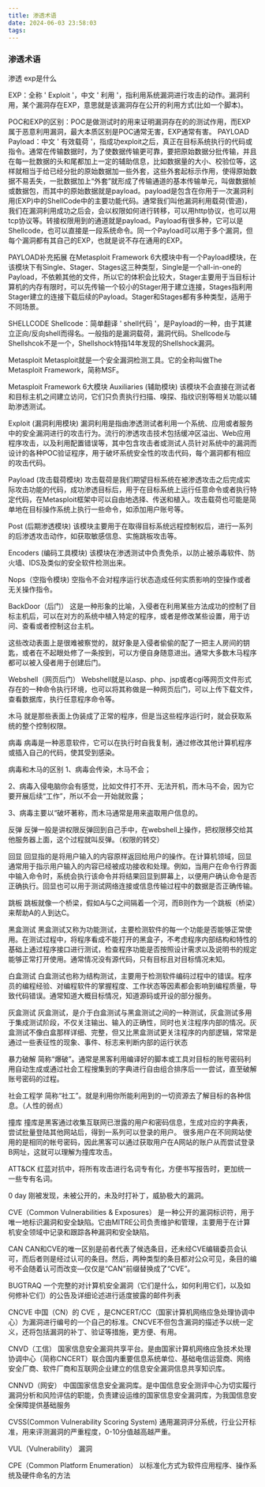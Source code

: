 ```yaml
---
title: 渗透术语
date: 2024-06-03 23:58:03
tags:
---
```

### 渗透术语



渗透 exp是什么

EXP：全称 ' Exploit '，中文 ' 利用 '，指利用系统漏洞进行攻击的动作。漏洞利用，某个漏洞存在EXP，意思就是该漏洞存在公开的利用方式(比如一个脚本)。


POC和EXP的区别：POC是做测试时的用来证明漏洞存在的的测试作用，而EXP属于恶意利用漏洞，最大本质区别是POC通常无害，EXP通常有害。
PAYLOAD
Payload：中文 ' 有效载荷 '，指成功exploit之后，真正在目标系统执行的代码或指令。通常在传输数据时，为了使数据传输更可靠，要把原始数据分批传输，并且在每一批数据的头和尾都加上一定的辅助信息，比如数据量的大小、校验位等，这样就相当于给已经分批的原始数据加一些外套，这些外套起标示作用，使得原始数据不易丢失，一批数据加上“外套”就形成了传输通道的基本传输单元，叫做数据帧或数据包，而其中的原始数据就是payload。payload是包含在你用于一次漏洞利用(EXP)中的ShellCode中的主要功能代码。通常我们叫他漏洞利用载荷(管道)，我们在漏洞利用成功之后会，会以权限如何进行转移，可以用http协议，也可以用tcp协议等。转接权限用到的通道就是payload。Payload有很多种，它可以是Shellcode，也可以直接是一段系统命令。同一个Payload可以用于多个漏洞，但每个漏洞都有其自己的EXP，也就是说不存在通用的EXP。

PAYLOAD补充拓展
在Metasploit Framework 6大模块中有一个Payload模块，在该模块下有Single、Stager、Stages这三种类型，Single是一个all-in-one的Payload，不依赖其他的文件，所以它的体积会比较大，Stager主要用于当目标计算机的内存有限时，可以先传输一个较小的Stager用于建立连接，Stages指利用Stager建立的连接下载后续的Payload。Stager和Stages都有多种类型，适用于不同场景。

SHELLCODE
Shellcode：简单翻译 ' shell代码 '，是Payload的一种，由于其建立正向/反向shell而得名。一般指的是漏洞载荷，漏洞代码。Shellcode与Shellshcok不是一个，Shellshock特指14年发现的Shellshock漏洞。

Metasploit
Metasploit就是一个安全漏洞检测工具。它的全称叫做The Metasploit Framework，简称MSF。

Metasploit Framework 6大模块
Auxiliaries (辅助模块)
该模块不会直接在测试者和目标主机之间建立访问，它们只负责执行扫描、嗅探、指纹识别等相关功能以辅助渗透测试。

Exploit (漏洞利用模块)
漏洞利用是指由渗透测试者利用一个系统、应用或者服务中的安全漏洞进行的攻击行为。流行的渗透攻击技术包括缓冲区溢出、Web应用程序攻击，以及利用配置错误等，其中包含攻击者或测试人员针对系统中的漏洞而设计的各种POC验证程序，用于破坏系统安全性的攻击代码，每个漏洞都有相应的攻击代码。

Payload (攻击载荷模块)
攻击载荷是我们期望目标系统在被渗透攻击之后完成实际攻击功能的代码，成功渗透目标后，用于在目标系统上运行任意命令或者执行特定代码，在Metasploit框架中可以自由地选择、传送和植入。攻击载荷也可能是简单地在目标操作系统上执行一些命令，如添加用户账号等。

Post (后期渗透模块)
该模块主要用于在取得目标系统远程控制权后，进行一系列的后渗透攻击动作，如获取敏感信息、实施跳板攻击等。

Encoders (编码工具模块)
该模块在渗透测试中负责免杀，以防止被杀毒软件、防火墙、IDS及类似的安全软件检测出来。

Nops（空指令模块)
空指令不会对程序运行状态造成任何实质影响的空操作或者无关操作指令。

BackDoor（后门）
这是一种形象的比喻，入侵者在利用某些方法成功的控制了目标主机后，可以在对方的系统中植入特定的程序，或者是修改某些设置，用于访问、查看或者控制这台主机。

这些改动表面上是很难被察觉的，就好象是入侵者偷偷的配了一把主人房间的钥匙，或者在不起眼处修了一条按到，可以方便自身随意进出。通常大多数木马程序都可以被入侵者用于创建后门。

Webshell（网页后门）
Webshell就是以asp、php、jsp或者cgi等网页文件形式存在的一种命令执行环境，也可以将其称做是一种网页后门，可以上传下载文件，查看数据库，执行任意程序命令等。

木马
就是那些表面上伪装成了正常的程序，但是当这些程序运行时，就会获取系统的整个控制权限。

病毒
病毒是一种恶意软件，它可以在执行时自我复制，通过修改其他计算机程序或插入自己的代码，使其受到感染。

病毒和木马的区别
1、病毒会传染，木马不会；

2、病毒入侵电脑你会有感觉，比如文件打不开、无法开机，而木马不会，因为它要开展后续“工作”，所以不会一开始就败露；

3、病毒主要以“破坏著称，而木马通常是用来盗取用户信息的。

反弹
反弹一般是讲权限反弹回到自己手中，在webshell上操作，把权限移交给其他服务器上面，这个过程就叫反弹。（权限的转交）

回显
回显指的是将用户输入的内容原样返回给用户的操作。在计算机领域，回显通常用于指示用户输入的内容已经被成功接收和处理。例如，当用户在命令行界面中输入命令时，系统会执行该命令并将结果回显到屏幕上，以便用户确认命令是否正确执行。回显也可以用于测试网络连接或信息传输过程中的数据是否正确传输。

跳板
跳板就像一个桥梁，假如A与C之间隔着一个河，而B则作为一个跳板（桥梁）来帮助A的人到达C。

黑盒测试
黑盒测试又称为功能测试，主要检测软件的每一个功能是否能够正常使用。在测试过程中，将程序看成不能打开的黑盒子，不考虑程序内部结构和特性的基础上通过程序接口进行测试，检查程序功能是否按照设计需求以及说明书的规定能够正常打开使用。通常情况没有源代码，只有目标且对目标情况未知。

白盒测试
白盒测试也称为结构测试，主要用于检测软件编码过程中的错误。程序员的编程经验、对编程软件的掌握程度、工作状态等因素都会影响到编程质量，导致代码错误。通常知道大概目标情况，知道源码或开设的部分服务。

灰盒测试
灰盒测试，是介于白盒测试与黑盒测试之间的一种测试，灰盒测试多用于集成测试阶段，不仅关注输出、输入的正确性，同时也关注程序内部的情况。灰盒测试不像白盒那样详细、完整，但又比黑盒测试更关注程序的内部逻辑，常常是通过一些表征性的现象、事件、标志来判断内部的运行状态

暴力破解
简称“爆破”。通常是黑客利用编译好的脚本或工具对目标的账号密码利用自动生成或通过社会工程搜集到的字典进行自由组合排序后一一尝试，直至破解账号密码的过程。

社会工程学
简称“社工”。就是利用你所能利用到的一切资源去了解目标的各种信息。（人性的弱点）

撞库
撞库是黑客通过收集互联网已泄露的用户和密码信息，生成对应的字典表，尝试批量登陆其他网站后，得到一系列可以登录的用户。  很多用户在不同网站使用的是相同的帐号密码，因此黑客可以通过获取用户在A网站的账户从而尝试登录B网址，这就可以理解为撞库攻击。

ATT&CK
红蓝对抗中，将所有攻击进行名词专有化，方便书写报告时，更加统一一些专有名词。

0 day
刚被发现，未被公开的，未及时打补丁，威胁极大的漏洞。

CVE（Common Vulnerabilities & Exposures）
是一种公开的漏洞标识符，用于唯一地标识漏洞和安全缺陷。它由MITRE公司负责维护和管理，主要用于在计算机安全领域中记录和跟踪各种漏洞和安全缺陷。

CAN
CAN和CVE的唯一区别是前者代表了候选条目，还未经CVE编辑委员会认可，而后者则是经过认可的条目。然后，两种类型的条目都对公众可见，条目的编号不会随着认可而改变—仅仅是“CAN”前缀替换成了“CVE”。

BUGTRAQ
一个完整的对计算机安全漏洞（它们是什么，如何利用它们，以及如何修补它们）的公告及详细论述进行适度披露的邮件列表

CNCVE
中国（CN）的 CVE ，是CNCERT/CC（国家计算机网络应急处理协调中心）为漏洞进行编号的一个自己的标准。CNCVE不但包含漏洞的描述予以统一定义，还将包括漏洞的补丁、验证等措施，更方便、有用。

CNVD（工信）
国家信息安全漏洞共享平台。是由国家计算机网络应急技术处理协调中心（简称CNCERT）联合国内重要信息系统单位、基础电信运营商、网络安全厂商、软件厂商和互联网企业建立的信息安全漏洞信息共享知识库。

CNNVD（网安）
中国国家信息安全漏洞库。是中国信息安全测评中心为切实履行漏洞分析和风险评估的职能，负责建设运维的国家信息安全漏洞库，为我国信息安全保障提供基础服务

CVSS(Common Vulnerability Scoring System)
通用漏洞评分系统，行业公开标准，用来评测漏洞的严重程度，0-10分值越高越严重。

VUL（Vulnerability）
漏洞

CPE（Common Platform Enumeration）
以标准化方式为软件应用程序、操作系统及硬件命名的方法
```
